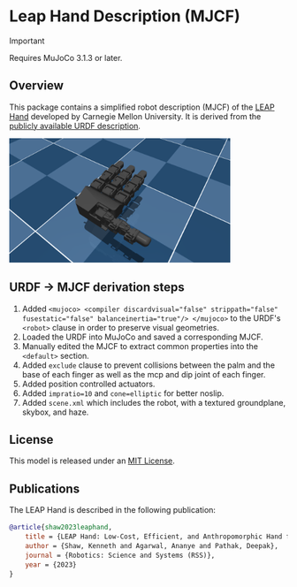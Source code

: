 # Leap Hand Description (MJCF)

> [!IMPORTANT]
> Requires MuJoCo 3.1.3 or later.

## Overview

This package contains a simplified robot description (MJCF) of the [LEAP Hand](https://leaphand.com/) developed by Carnegie Mellon University. It is derived from the [publicly available URDF description](https://github.com/leap-hand/LEAP_Hand_Sim/blob/master/assets/leap_hand/robot.urdf).

<p float="left">
  <img src="leap_hand.png" width="400">
</p>

## URDF → MJCF derivation steps

1. Added `<mujoco> <compiler discardvisual="false" strippath="false" fusestatic="false" balanceinertia="true"/> </mujoco>` to the URDF's
   `<robot>` clause in order to preserve visual geometries.
2. Loaded the URDF into MuJoCo and saved a corresponding MJCF.
3. Manually edited the MJCF to extract common properties into the `<default>` section.
4. Added `exclude` clause to prevent collisions between the palm and the base of each finger as well as the mcp and dip joint of each finger.
5. Added position controlled actuators.
6. Added `impratio=10` and `cone=elliptic` for better noslip.
7. Added `scene.xml` which includes the robot, with a textured groundplane, skybox, and haze.

## License

This model is released under an [MIT License](LICENSE).

## Publications

The LEAP Hand is described in the following publication:

```bibtex
@article{shaw2023leaphand,
    title = {LEAP Hand: Low-Cost, Efficient, and Anthropomorphic Hand for Robot Learning},
    author = {Shaw, Kenneth and Agarwal, Ananye and Pathak, Deepak},
    journal = {Robotics: Science and Systems (RSS)},
    year = {2023}
}
```
